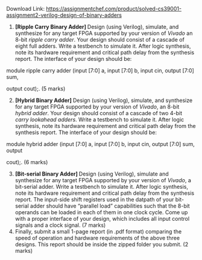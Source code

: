 Download Link: https://assignmentchef.com/product/solved-cs39001-assignment2-verilog-design-of-binary-adders
<br>



<ol>

 <li><strong>[Ripple Carry Binary Adder] </strong>Design (using Verilog), simulate, and synthesize for any target FPGA supported by your version of <em>Vivado </em>an 8-bit <em>ripple carry adder</em>. Your design should consist of a cascade of eight full adders. Write a testbench to simulate it. After logic synthesis, note its hardware requirement and critical path delay from the synthesis report. The interface of your design should be:</li>

</ol>

module ripple carry adder (input [7:0] a, input [7:0] b, input cin, output [7:0] sum,

output cout);.                                                                                                                                                                 (5 marks)

<ol start="2">

 <li><strong>[Hybrid Binary Adder] </strong>Design (using Verilog), simulate, and synthesize for any target FPGA supported by your version of <em>Vivado</em>, an 8-bit <em>hybrid adder</em>. Your design should consist of a cascade of two 4-bit <em>carry lookahead adders</em>. Write a testbench to simulate it. After logic synthesis, note its hardware requirement and critical path delay from the synthesis report. The interface of your design should be:</li>

</ol>

module hybrid adder (input [7:0] a, input [7:0] b, input cin, output [7:0] sum, output

cout);.                                                                                                                                                                                (6 marks)

<ol start="3">

 <li><strong>[Bit-serial Binary Adder] </strong>Design (using Verilog), simulate and synthesize for any target FPGA supported by your version of <em>Vivado</em>, a bit-serial adder. Write a testbench to simulate it. After logic synthesis, note its hardware requirement and critical path delay from the synthesis report. The input-side shift registers used in the datpath of your bit-serial adder should have “parallel load” capabilities such that the 8-bit operands can be loaded in each of them in one clock cycle. Come up with a proper interface of your design, which includes all input control signals and a clock signal. (7 marks)</li>

 <li>Finally, submit a small 1-page report (in .pdf format) comparing the speed of operation and hardware requirements of the above three designs. This report should be inside the zipped folder you submit. (2 marks)</li>

</ol>